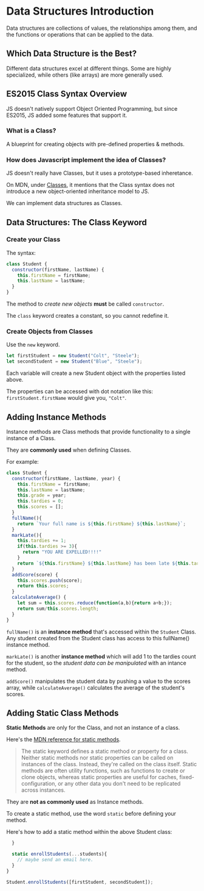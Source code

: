# Data Structures Introduction

Data structures are collections of values, the relationships among them, and the functions or operations that can be applied to the data.

## Which Data Structure is the Best?

Different data structures excel at different things. Some are highly specialized, while others (like arrays) are more generally used.

## ES2015 Class Syntax Overview
JS doesn't natively support Object Oriented Programming, but since ES2015, JS added some features that support it.

### What is a Class?
A blueprint for creating objects with pre-defined properties & methods.

### How does Javascript implement the idea of Classes?

JS doesn't really have Classes, but it uses a prototype-based inheretance.

On MDN, under [Classes](https://developer.mozilla.org/en-US/docs/Web/JavaScript/Reference/Classes), it mentions that the Class syntax does not introduce a new object-oriented inheritance model to JS.

We can implement data structures as Classes.

## Data Structures: The Class Keyword

### Create your Class
The syntax:

```javascript
class Student {
  constructor(firstName, lastName) {
    this.firstName = firstName;
    this.lastName = lastName;
  }
}
```

The method to *create new objects* **must** be called `constructor`.

The `class` keyword creates a constant, so you cannot redefine it.

### Create Objects from Classes

Use the `new` keyword.

```javascript
let firstStudent = new Student("Colt", "Steele");
let secondStudent = new Student("Blue", "Steele");
```
Each variable will create a new Student object with the properties listed above.

The properties can be accessed with dot notation like this: `firstStudent.firstName` would give you, `"Colt"`.
## Adding Instance Methods
Instance methods are Class methods that provide functionality to a single instance of a Class. 

They are **commonly used** when defining Classes.

For example:
```javascript
class Student {
  constructor(firstName, lastName, year) {
    this.firstName = firstName;
    this.lastName = lastName;
    this.grade = year;
    this.tardies = 0;
    this.scores = [];
  }
  fullName(){
    return `Your full name is ${this.firstName} ${this.lastName}`;
  }
  markLate(){
    this.tardies += 1;
    if(this.tardies >= 3){
      return "YOU ARE EXPELLED!!!!"
    }
    return `${this.firstName} ${this.lastName} has been late ${this.tardies} times`;
  }
  addScore(score) {
    this.scores.push(score);
    return this.scores;
  }
  calculateAverage() {
    let sum = this.scores.reduce(function(a,b){return a+b;});
    return sum/this.scores.length;
  }
}
```

`fullName()` is an **instance method** that's accessed within the `Student` Class. Any student created from the Student class has access to this fullName() instance method.

`markLate()` is another **instance method** which will add 1 to the tardies count for the student, so the *student data can be manipulated* with an intance method.

`addScore()` manipulates the student data by pushing a value to the scores array, while `calculateAverage()` calculates the average of the student's scores.

## Adding Static Class Methods
**Static Methods** are only for the Class, and not an instance of a class. 

Here's the [MDN reference for static methods](https://developer.mozilla.org/en-US/docs/Web/JavaScript/Reference/Classes/static).

> The static keyword defines a static method or property for a class. Neither static methods nor static properties can be called on instances of the class. Instead, they're called on the class itself. Static methods are often utility functions, such as functions to create or clone objects, whereas static properties are useful for caches, fixed-configuration, or any other data you don't need to be replicated across instances.

They are **not as commonly used** as Instance methods.

To create a static method, use the word `static` before defining your method.

Here's how to add a static method within the above Student class:
```javascript
  }

  static enrollStudents(...students){
    // maybe send an email here.
  }
}

Student.enrollStudents([firstStudent, secondStudent]);
```
